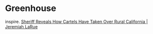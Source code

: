 # Greenhouse
inspire. [Sheriff Reveals How Cartels Have Taken Over Rural California | Jeremiah LaRue](https://youtu.be/jpNtnPzc7fU)
